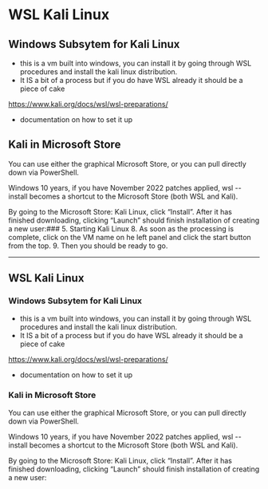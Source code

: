 # WSL Kali Linux

## Windows Subsytem for Kali Linux
* this is a vm built into windows, you can install it by going through WSL procedures and install the kali linux distribution. 
* It IS a bit of a process but if you do have WSL already it should be a piece of cake

https://www.kali.org/docs/wsl/wsl-preparations/ 
* documentation on how to set it up

## Kali in Microsoft Store
You can use either the graphical Microsoft Store, or you can pull directly down via PowerShell.

Windows 10 years, if you have November 2022 patches applied, wsl --install becomes a shortcut to the Microsoft Store (both WSL and Kali).

By going to the Microsoft Store: Kali Linux, click “Install”. After it has finished downloading, clicking “Launch” should finish installation of creating a new user:### 5. Starting Kali Linux
8. As soon as the processing is complete, click on the VM name on he left panel and click the start button from the top.
9. Then you should be ready to go. 

--------------------------------------------------------------

## WSL Kali Linux

### Windows Subsytem for Kali Linux
* this is a vm built into windows, you can install it by going through WSL procedures and install the kali linux distribution. 
* It IS a bit of a process but if you do have WSL already it should be a piece of cake

https://www.kali.org/docs/wsl/wsl-preparations/ 
* documentation on how to set it up

### Kali in Microsoft Store
You can use either the graphical Microsoft Store, or you can pull directly down via PowerShell.

Windows 10 years, if you have November 2022 patches applied, wsl --install becomes a shortcut to the Microsoft Store (both WSL and Kali).

By going to the Microsoft Store: Kali Linux, click “Install”. After it has finished downloading, clicking “Launch” should finish installation of creating a new user: